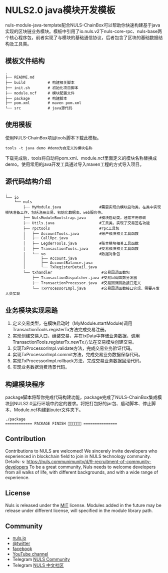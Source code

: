 # NULS2.0 java模块开发模板
nuls-module-java-template配合NULS-ChainBox可以帮助你快速构建基于java实现的区块链业务模块。模板中引用了io.nuls.v2下nuls-core-rpc、nuls-base两个核心程序包，前者实现了与模块的基础通信协议，后者包含了区块的基础数据结构及工具类。
## 模板文件结构

```
.
├── README.md   
├── build          # 构建相关脚本   
├── init.sh        # 初始化项目脚本
├── module.ncf     # 模块配置文件
├── package        # 构建脚本
├── pom.xml        # maven pom.xml
└── src            # java源代码
```
## 使用模板
使用NULS-ChainBox项目tools脚本下载此模板。

```
tools -t java demo #demo为自定义的模块名称
```
下载完成后，tools将自动将pom.xml、module.ncf里面定义的模块名称替换成demo。使用常用的java开发工具通过导入maven工程的方式导入项目。

## 源代码结构介绍

```
.
└── io
    └── nuls
        ├── MyModule.java                 #需要实现的模块启动类，在类中实现模块准备工作，包括注册交易、初始化数据表、web服务等。
        ├── NulsModuleBootstrap.java      #模块启动类，通常不用修改
        ├── Utils.java                    #工具类，实现了交易签名功能
        ├── rpctools                      #rpc工具包
        │   ├── AccountTools.java         #账户模块相关工具函数
        │   ├── CallRpc.java              
        │   ├── LegderTools.java          #账本模块相关工具函数
        │   ├── TransactionTools.java     #交易模块相关工具函数 
        │   └── vo                        #数据对象包     
        │       ├── Account.java
        │       ├── AccountBalance.java
        │       └── TxRegisterDetail.java
        └── txhandler                      #交易回调函数包
            ├── TransactionDispatcher.java #交易回调函数分发器
            ├── TransactionProcessor.java  #交易回调函数接口定义 
            └── TxProcessorImpl.java       #交易回调函数接口实现，需要开发人员实现
```
## 业务模块实现思路
1. 定义交易类型，在模块启动时（MyModule.startModule)调用TransactionTools.registerTx方法完成交易注册。
2. 实现创建交易入口，组装交易，并在txData中存储业务数据，调用TransactionTools.registerTx.newTx方法在交易模块创建交易。
3. 实现TxProcessorImpl.validate方法，完成交易业务验证代码。
4. 实现TxProcessorImpl.commit方法，完成交易业务数据保存代码。
5. 实现TxProcessorImpl.rollback方法，完成交易业务数据回滚代码。
6. 实现业务数据消费场景代码。

## 构建模块程序
package脚本将帮你完成代码构建功能，package完成了NULS-ChainBox集成模块到NULS2.0运行环境中约定的要求。将把打包好的jar包、启动脚本、停止脚本、Module.ncf构建到outer文件夹下。

```
./package
============ PACKAGE FINISH 🍺🍺🍺🎉🎉🎉 ===============
```
## Contribution

Contributions to NULS are welcomed! We sincerely invite developers who experienced in blockchain field to join in NULS technology community. Details: s: https://nuls.communimunity/d/9-recruitment-of-community-developers To be a great community, Nuls needs to welcome developers from all walks of life, with different backgrounds, and with a wide range of experience.

## License

Nuls is released under the [MIT](http://opensource.org/licenses/MIT) license.
Modules added in the future may be release under different license, will specified in the module library path.

## Community

- [nuls.io](https://nuls.io/)
- [@twitter](https://twitter.com/nulsservice)
- [facebook](https://www.facebook.com/nulscommunity/)
- [YouTube channel](https://www.youtube.com/channel/UC8FkLeF4QW6Undm4B3InN1Q?view_as=subscriber)
- Telegram [NULS Community](https://t.me/Nulsio)
- Telegram [NULS 中文社区](https://t.me/Nulscn)

####  
